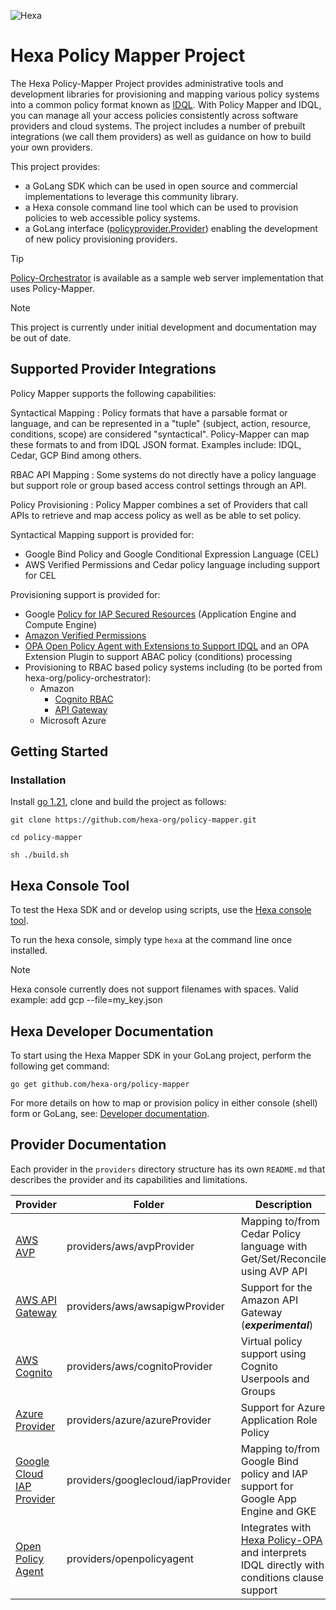 ![Hexa](https://hexaorchestration.org/wp-content/themes/hexa/img/logo.svg)

# Hexa Policy Mapper Project

The Hexa Policy-Mapper Project provides administrative tools and development libraries for provisioning and mapping 
various policy systems into a common policy format known as [IDQL](https://github.com/hexa-org/policy/blob/main/specs/IDQL-core-specification.md). With Policy Mapper and IDQL, you can manage 
all your access policies consistently across software providers and cloud systems. The project includes a number of 
prebuilt integrations (we call them providers) as well as guidance on how to build your own providers.

This project provides:
* a GoLang SDK which can be used in open source and commercial implementations to leverage this community library.
* a Hexa console command line tool which can be used to provision policies to web accessible policy systems.
* a GoLang interface ([policyprovider.Provider](/api/policyprovider/platform_interface.go)) enabling the development of new policy provisioning providers.

> [!Tip]
> [Policy-Orchestrator](https://github.com/hexa-org/policy-orchestrator) is available as a sample web server implementation that uses Policy-Mapper.

> [!Note]
> This project is currently under initial development and documentation may be out of date.

## Supported Provider Integrations

Policy Mapper supports the following capabilities:

Syntactical Mapping
: Policy formats that have a parsable format or language, and can be represented in a "tuple" (subject, action, resource, conditions, scope) are considered "syntactical". Policy-Mapper can map these formats to and from IDQL JSON format. Examples include: IDQL, Cedar, GCP Bind among others.

RBAC API Mapping
: Some systems do not directly have a policy language but support role or group based access control settings through an API.

Policy Provisioning
: Policy Mapper combines a set of Providers that call APIs to retrieve and map access policy as well as be able to set policy.

Syntactical Mapping support is provided for:
* Google Bind Policy and Google Conditional Expression Language (CEL)
* AWS Verified Permissions and Cedar policy language including support for CEL

Provisioning support is provided for:
* Google [Policy for IAP Secured Resources](https://cloud.google.com/iap/docs/managing-access) (Application Engine and Compute Engine)
* [Amazon Verified Permissions](https://aws.amazon.com/verified-permissions/)
* [OPA Open Policy Agent with Extensions to Support IDQL](https://github.com/hexa-org/policy-opa) and an OPA Extension Plugin to support ABAC policy (conditions) processing
* Provisioning to RBAC based policy systems including (to be ported from hexa-org/policy-orchestrator):
  * Amazon
    * [Cognito RBAC](https://docs.aws.amazon.com/cognito/latest/developerguide/role-based-access-control.html)
    * [API Gateway](https://docs.aws.amazon.com/apigateway/latest/developerguide/apigateway-integrate-with-cognito.html)
  * Microsoft Azure

  
## Getting Started

### Installation

Install [go 1.21](https://go.dev), clone and build the project as follows:

```shell
git clone https://github.com/hexa-org/policy-mapper.git

cd policy-mapper

sh ./build.sh
```
## Hexa Console Tool

To test the Hexa SDK and or develop using scripts, use the [Hexa console tool](docs/HexaAdmin.md).

To run the hexa console, simply type `hexa` at the command line once installed.

> [!Note]
> Hexa console currently does not support filenames with spaces. Valid example: add gcp --file=my_key.json

## Hexa Developer Documentation

To start using the Hexa Mapper SDK in your GoLang project, perform the following get command:
```shell
go get github.com/hexa-org/policy-mapper
```
For more details on how to map or provision policy in either console (shell) form or GoLang, see: [Developer documentation](docs/Developer.md).

## Provider Documentation

Each provider in the `providers` directory structure has its own `README.md` that describes the provider and its capabilities and limitations.

| Provider                                                                 | Folder                            | Description                                                                                                                           | Type             | Support     |
|--------------------------------------------------------------------------|-----------------------------------|---------------------------------------------------------------------------------------------------------------------------------------|------------------|-------------|
| [AWS AVP](providers/aws/avpProvider/README.md)                           | providers/aws/avpProvider         | Mapping to/from Cedar Policy language with Get/Set/Reconcile using AVP API                                                            | Syntactic Map    | SDK,Console |
| [AWS API Gateway](providers/aws/awsapigwProvider/README.md)              | providers/aws/awsapigwProvider    | Support for the Amazon API Gateway (**_experimental_**)                                                                               | RBAC             | SDK,Console |
| [AWS Cognito](providers/aws/cognitoProvider/README.md)                   | providers/aws/cognitoProvider     | Virtual policy support using Cognito Userpools and Groups                                                                             | RBAC             | SDK,Console |
| [Azure Provider](providers/azure/azureProvider/README.md)                | providers/azure/azureProvider     | Support for Azure Application Role Policy                                                                                             | RBAC             | SDK,Console |
| [Google Cloud IAP Provider](providers/googlecloud/iapProvider/README.md) | providers/googlecloud/iapProvider | Mapping to/from Google Bind policy and IAP support for Google App Engine and GKE                                                      | Syntactic Map    | SDK,Console |
| [Open Policy Agent](providers/openpolicyagent/README.md)                 | providers/openpolicyagent         | Integrates with [Hexa Policy-OPA](https://github.com/hexa-org/policy-opa) and interprets IDQL directly with conditions clause support | IDQL Interpreter | SDK,Console |



